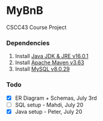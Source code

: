 # MyBnB
CSCC43 Course Project

### Dependencies
1. Install [Java JDK & JRE v16.0.1](https://www.oracle.com/java/technologies/javase/jdk16-archive-downloads.html)
2. Install [Apache Maven v3.63](https://archive.apache.org/dist/maven/maven-3/3.6.3/binaries/)
3. Install [MySQL v8.0.29](https://dev.mysql.com/downloads/)

### Todo
- [x] ER Diagram + Schemas, July 3rd
- [ ]  SQL setup - Mahdi, July 20
- [x] Java setup - Peter, July 20